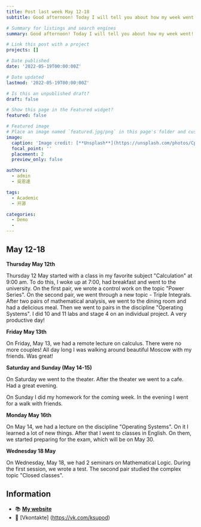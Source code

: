 ```yaml
---
title: Post last week May 12-18
subtitle: Good afternoon! Today I will tell you about how my week went!

# Summary for listings and search engines
summary: Good afternoon! Today I will tell you about how my week went!

# Link this post with a project
projects: []

# Date published
date: '2022-05-19T00:00:00Z'

# Date updated
lastmod: '2022-05-19T00:00:00Z'

# Is this an unpublished draft?
draft: false

# Show this page in the Featured widget?
featured: false

# Featured image
# Place an image named `featured.jpg/png` in this page's folder and customize its options here.
image:
  caption: 'Image credit: [**Unsplash**](https://unsplash.com/photos/CpkOjOcXdUY)'
  focal_point: ''
  placement: 2
  preview_only: false

authors:
  - admin
  - 吳恩達

tags:
  - Academic
  - 开源

categories:
  - Demo
  - 
---
```


## May 12-18

**Thursday May 12th**

Thursday 12 May started with a class in my favorite subject "Calculation" at 9:00 am. To do this, I woke up at 7:00, had breakfast and went to the university. On the first pair, we wrote a control work on the topic "Power Series". On the second pair, we went through a new topic - Triple Integrals. After two pairs of mathematical analysis, we went to the dining room and had a delicious meal. Then we went to pairs in the discipline "Operating Systems". I did 10 and 11 labs and stage 4 on an individual project. A very productive day!


**Friday May 13th**

On Friday, May 13, we had a remote lecture on calculus. There were no more couples! All day long I was walking around beautiful Moscow with my friends. Was great!

**Saturday and Sunday (May 14-15)**

On Saturday we went to the theater. After the theater we went to a cafe. Had a great evening.

On Sunday I did my homework for the coming week. In the evening I went for a walk with friends.

**Monday May 16th**

On May 14, we had a lecture on the discipline "Operating Systems". On it I learned a lot of new things. After that I went to classes in English. On them, we started preparing for the exam, which will be on May 30.

**Wednesday 18 May**

On Wednesday, May 18, we had 2 seminars on Mathematical Logic. During the first session, we wrote a test. The second pair studied the complex topic "Closed classes".


## Information


- 📚 [**My website**](https://kvpodjhyarova.github.io/)
- 💬 [Vkontakte] (https://vk.com/ksupod)




